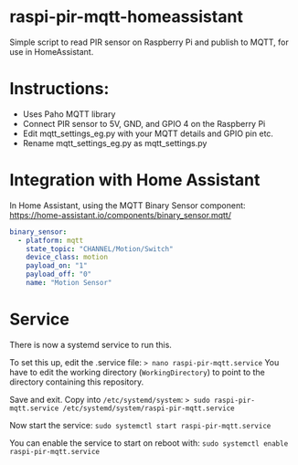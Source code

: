 # raspi-pir-mqtt-homeassistant
Simple script to read PIR sensor on Raspberry Pi and publish to MQTT, for use in HomeAssistant.

# Instructions:
* Uses Paho MQTT library
* Connect PIR sensor to 5V, GND, and GPIO 4 on the Raspberry Pi
* Edit mqtt_settings_eg.py with your MQTT details and GPIO pin etc.
* Rename mqtt_settings_eg.py as mqtt_settings.py

# Integration with Home Assistant
In Home Assistant, using the MQTT Binary Sensor component:
https://home-assistant.io/components/binary_sensor.mqtt/

```yaml
binary_sensor:
  - platform: mqtt
    state_topic: "CHANNEL/Motion/Switch"
    device_class: motion
    payload_on: "1"
    payload_off: "0"
    name: "Motion Sensor"
```

# Service
There is now a systemd service to run this.  

To set this up, edit the .service file:
```> nano raspi-pir-mqtt.service```
You have to edit the working
 directory (```WorkingDirectory```) to point to the directory containing this repository.

Save and exit.  Copy into ```/etc/systemd/system```:
```> sudo raspi-pir-mqtt.service /etc/systemd/system/raspi-pir-mqtt.service```

Now start the service:
```sudo systemctl start raspi-pir-mqtt.service```

You can enable the service to start on reboot with:
```sudo systemctl enable raspi-pir-mqtt.service```







